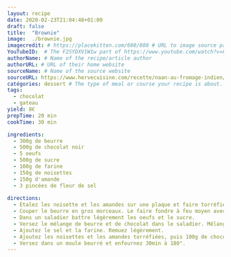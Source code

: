 ```yaml
---
layout: recipe
date: 2020-02-23T21:04:48+01:00
draft: false    
title:  "Brownie"
image:  ./brownie.jpg
imagecredit: # https://placekitten.com/600/800 # URL to image source page, website, or creator
YouTubeID:  # The F2SYDXV1W1w part of https://www.youtube.com/watch?v=F2SYDXV1W1w
authorName: # Name of the recipe/article author
authorURL: # URL of their home website
sourceName: # Name of the source website
sourceURL: https://www.hervecuisine.com/recette/naan-au-fromage-indien/
catégories: dessert # The type of meal or course your recipe is about. For example: "dinner", "entree", or "dessert".
tags:
  - chocolat
  - gateau
yield: 8€ 
prepTime: 20 min
cookTime: 30 min

ingredients:
  - 300g de beurre
  - 500g de chocolat noir
  - 5 oeufs
  - 500g de sucre
  - 100g de farine
  - 150g de noisettes
  - 150g d'amande
  - 3 pincées de fleur de sel
 
directions:
  - Etalez les noisette et les amandes sur une plaque et faire torréfier au four 10min à 180°
  - Couper le beurre en gros morceaux. Le faire fondre à feu moyen avec 400g de chocolat
  - Dans un saladier battre légèrement les oeufs et le sucre. 
  - Versez le mélange de beurre et de chocolat dans le saladier. Mélangez. 
  - Ajoutez le sel et la farine. Remuez légèrement. 
  - Ajoutez les noisettes et les amandes torréfiées, puis 100g de chocolat haché en gros morceaux. Mélangez. 
  - Versez dans un moule beurré et enfournez 30min à 180°.
---
```

